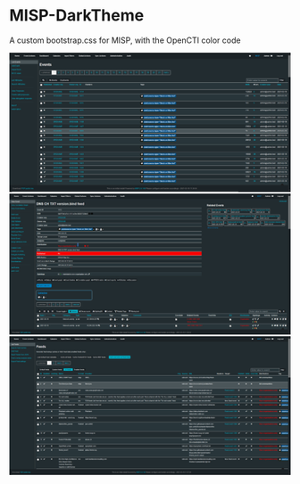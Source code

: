 # MISP-DarkTheme
A custom bootstrap.css for MISP, with the OpenCTI color code

![alt text](https://raw.githubusercontent.com/Alpha0x35/MISP-DarkTheme/main/Theme1.png)
![alt text](https://raw.githubusercontent.com/Alpha0x35/MISP-DarkTheme/main/Theme2.png)
![alt text](https://raw.githubusercontent.com/Alpha0x35/MISP-DarkTheme/main/Theme3.png)


